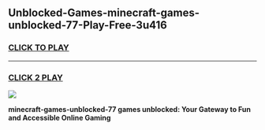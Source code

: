 
## Unblocked-Games-minecraft-games-unblocked-77-Play-Free-3u416
<h3>
<a href="https://premium76.site?title=minecraft-games-unblocked-77&ref=15A">CLICK TO PLAY</a></h3>
<hr>

<h3>
<a href="https://premium76.site?title=minecraft-games-unblocked-77&ref=15A">CLICK 2 PLAY</a>
  
</h3>

<a href="https://premium76.site?title=minecraft-games-unblocked-77&ref=15A"><img src="https://clearcache.store/games.png"></a>


**minecraft-games-unblocked-77 games unblocked: Your Gateway to Fun and Accessible Online Gaming**

